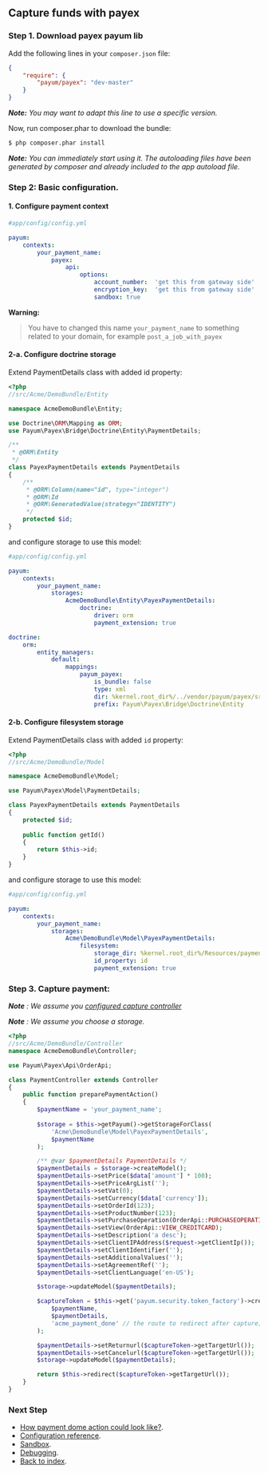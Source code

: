 ## Capture funds with payex

### Step 1. Download payex payum lib

Add the following lines in your `composer.json` file:

```json
{
    "require": {
        "payum/payex": "dev-master"
    }
}
```

_**Note:** You may want to adapt this line to use a specific version._

Now, run composer.phar to download the bundle:

```bash
$ php composer.phar install
```

_**Note:** You can immediately start using it. The autoloading files have been generated by composer and already included to the app autoload file._

### Step 2: Basic configuration.

#### 1. Configure payment context

```yml
#app/config/config.yml

payum:
    contexts:
        your_payment_name:
            payex:
                api:
                    options:
                        account_number:  'get this from gateway side'
                        encryption_key:  'get this from gateway side'
                        sandbox: true
```

**Warning:**

> You have to changed this name `your_payment_name` to something related to your domain, for example `post_a_job_with_payex`

#### 2-a. Configure doctrine storage

Extend PaymentDetails class with added id property:

```php
<?php
//src/Acme/DemoBundle/Entity

namespace AcmeDemoBundle\Entity;

use Doctrine\ORM\Mapping as ORM;
use Payum\Payex\Bridge\Doctrine\Entity\PaymentDetails;

/**
 * @ORM\Entity
 */
class PayexPaymentDetails extends PaymentDetails
{
    /**
     * @ORM\Column(name="id", type="integer")
     * @ORM\Id
     * @ORM\GeneratedValue(strategy="IDENTITY")
     */
    protected $id;
}
```

and configure storage to use this model:

```yml
#app/config/config.yml

payum:
    contexts:
        your_payment_name:
            storages:
                AcmeDemoBundle\Entity\PayexPaymentDetails:
                    doctrine:
                        driver: orm
                        payment_extension: true

doctrine:
    orm:
        entity_managers:
            default:
                mappings: 
                    payum_payex:
                        is_bundle: false
                        type: xml 
                        dir: %kernel.root_dir%/../vendor/payum/payex/src/Payum/Payex/Bridge/Doctrine/Resources/mapping
                        prefix: Payum\Payex\Bridge\Doctrine\Entity
```

#### 2-b. Configure filesystem storage

Extend PaymentDetails class with added `id` property:

```php
<?php
//src/Acme/DemoBundle/Model

namespace AcmeDemoBundle\Model;

use Payum\Payex\Model\PaymentDetails;

class PayexPaymentDetails extends PaymentDetails
{
    protected $id;
    
    public function getId()
    {
        return $this->id;
    }
}
```

and configure storage to use this model:

```yaml
#app/config/config.yml

payum:
    contexts:
        your_payment_name:
            storages:
                Acme\DemoBundle\Model\PayexPaymentDetails:
                    filesystem:
                        storage_dir: %kernel.root_dir%/Resources/payments
                        id_property: id
                        payment_extension: true
```

### Step 3. Capture payment: 

_**Note** : We assume you [configured capture controller](basic_setup.md#step-3-configure-capture-controller-optional)_

_**Note** : We assume you choose a storage._

```php
<?php
//src/Acme/DemoBundle/Controller
namespace AcmeDemoBundle\Controller;

use Payum\Payex\Api\OrderApi;

class PaymentController extends Controller 
{
    public function preparePaymentAction()
    {
        $paymentName = 'your_payment_name';
    
        $storage = $this->getPayum()->getStorageForClass(
            'Acme\DemoBundle\Model\PayexPaymentDetails',
            $paymentName
        );

        /** @var $paymentDetails PaymentDetails */
        $paymentDetails = $storage->createModel();
        $paymentDetails->setPrice($data['amount'] * 100);
        $paymentDetails->setPriceArgList('');
        $paymentDetails->setVat(0);
        $paymentDetails->setCurrency($data['currency']);
        $paymentDetails->setOrderId(123);
        $paymentDetails->setProductNumber(123);
        $paymentDetails->setPurchaseOperation(OrderApi::PURCHASEOPERATION_AUTHORIZATION);
        $paymentDetails->setView(OrderApi::VIEW_CREDITCARD);
        $paymentDetails->setDescription('a desc');
        $paymentDetails->setClientIPAddress($request->getClientIp());
        $paymentDetails->setClientIdentifier('');
        $paymentDetails->setAdditionalValues('');
        $paymentDetails->setAgreementRef('');
        $paymentDetails->setClientLanguage('en-US');

        $storage->updateModel($paymentDetails);

        $captureToken = $this->get('payum.security.token_factory')->createTokenForCaptureRoute(
            $paymentName,
            $paymentDetails,
            'acme_payment_done' // the route to redirect after capture;
        );

        $paymentDetails->setReturnurl($captureToken->getTargetUrl());
        $paymentDetails->setCancelurl($captureToken->getTargetUrl());
        $storage->updateModel($paymentDetails);

        return $this->redirect($captureToken->getTargetUrl());
    }
}
```

### Next Step

* [How payment dome action could look like?](how_payment_done_action_could_look_like.md).
* [Configuration reference](configuration_reference.md).
* [Sandbox](sandbox.md).
* [Debugging](debugging.md).
* [Back to index](index.md).